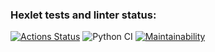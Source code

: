### Hexlet tests and linter status:
[![Actions Status](https://github.com/AlexandrKoliukh/python-project-lvl1/workflows/hexlet-check/badge.svg)](https://github.com/AlexandrKoliukh/python-project-lvl1/actions)
![Python CI](https://github.com/AlexandrKoliukh/python-project-lvl1/workflows/Python%20CI/badge.svg?branch=main)
[![Maintainability](https://api.codeclimate.com/v1/badges/e4eefaadb350802026a0/maintainability)](https://codeclimate.com/github/AlexandrKoliukh/python-project-lvl1/maintainability)